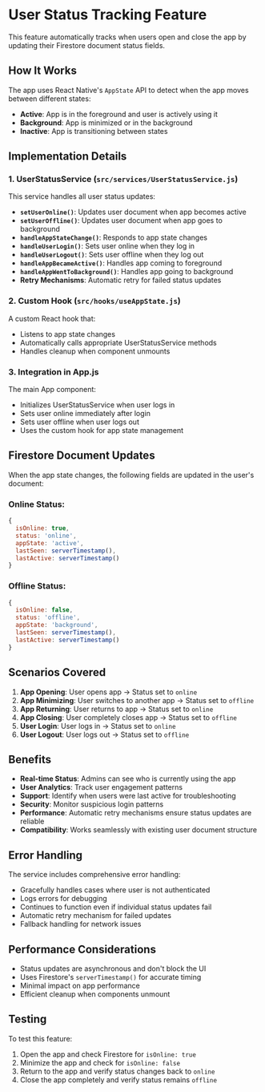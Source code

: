 # User Status Tracking Feature

This feature automatically tracks when users open and close the app by updating their Firestore document status fields.

## How It Works

The app uses React Native's `AppState` API to detect when the app moves between different states:
- **Active**: App is in the foreground and user is actively using it
- **Background**: App is minimized or in the background
- **Inactive**: App is transitioning between states

## Implementation Details

### 1. UserStatusService (`src/services/UserStatusService.js`)

This service handles all user status updates:

- **`setUserOnline()`**: Updates user document when app becomes active
- **`setUserOffline()`**: Updates user document when app goes to background
- **`handleAppStateChange()`**: Responds to app state changes
- **`handleUserLogin()`**: Sets user online when they log in
- **`handleUserLogout()`**: Sets user offline when they log out
- **`handleAppBecameActive()`**: Handles app coming to foreground
- **`handleAppWentToBackground()`**: Handles app going to background
- **Retry Mechanisms**: Automatic retry for failed status updates

### 2. Custom Hook (`src/hooks/useAppState.js`)

A custom React hook that:
- Listens to app state changes
- Automatically calls appropriate UserStatusService methods
- Handles cleanup when component unmounts

### 3. Integration in App.js

The main App component:
- Initializes UserStatusService when user logs in
- Sets user online immediately after login
- Sets user offline when user logs out
- Uses the custom hook for app state management

## Firestore Document Updates

When the app state changes, the following fields are updated in the user's document:

### Online Status:
```javascript
{
  isOnline: true,
  status: 'online',
  appState: 'active',
  lastSeen: serverTimestamp(),
  lastActive: serverTimestamp()
}
```

### Offline Status:
```javascript
{
  isOnline: false,
  status: 'offline',
  appState: 'background',
  lastSeen: serverTimestamp(),
  lastActive: serverTimestamp()
}
```

## Scenarios Covered

1. **App Opening**: User opens app → Status set to `online`
2. **App Minimizing**: User switches to another app → Status set to `offline`
3. **App Returning**: User returns to app → Status set to `online`
4. **App Closing**: User completely closes app → Status set to `offline`
5. **User Login**: User logs in → Status set to `online`
6. **User Logout**: User logs out → Status set to `offline`

## Benefits

- **Real-time Status**: Admins can see who is currently using the app
- **User Analytics**: Track user engagement patterns
- **Support**: Identify when users were last active for troubleshooting
- **Security**: Monitor suspicious login patterns
- **Performance**: Automatic retry mechanisms ensure status updates are reliable
- **Compatibility**: Works seamlessly with existing user document structure

## Error Handling

The service includes comprehensive error handling:
- Gracefully handles cases where user is not authenticated
- Logs errors for debugging
- Continues to function even if individual status updates fail
- Automatic retry mechanism for failed updates
- Fallback handling for network issues

## Performance Considerations

- Status updates are asynchronous and don't block the UI
- Uses Firestore's `serverTimestamp()` for accurate timing
- Minimal impact on app performance
- Efficient cleanup when components unmount

## Testing

To test this feature:
1. Open the app and check Firestore for `isOnline: true`
2. Minimize the app and check for `isOnline: false`
3. Return to the app and verify status changes back to `online`
4. Close the app completely and verify status remains `offline`

